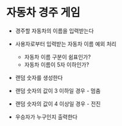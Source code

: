 # 자동차 경주 게임

* 경주할 자동차의 이름을 입력받는다

* 사용자로부터 입력받는 자동차 이름 예외 처리
    * 자동차 이름 구분이 쉼표인가?
    * 자동차 이름이 5자 이하인가?

* 랜덤 숫자를 생성한다

* 랜덤 숫자의 값이 3 이하일 경우 - 멈춤

* 랜덤 숫자의 값이 4 이상일 경우 - 전진

* 우승자가 누구인지 출력한다